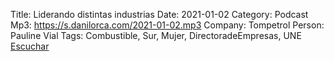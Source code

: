 Title: Liderando distintas industrias 
Date: 2021-01-02
Category: Podcast
Mp3: https://s.danilorca.com/2021-01-02.mp3
Company: Tompetrol
Person: Pauline Vial
Tags: Combustible, Sur, Mujer, DirectoradeEmpresas, UNE
<a href="https://s.danilorca.com/2021-01-02.mp3" type="audio/mpeg">
Escuchar
</a>
